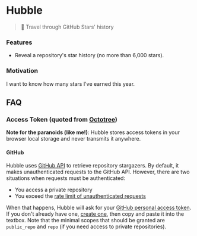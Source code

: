 # Hubble
> :telescope: Travel through GitHub Stars' history

### Features
- Reveal a repository's star history (no more than 6,000 stars).

### Motivation

I want to know how many stars I've earned this year.

## FAQ

### Access Token (quoted from [Octotree](https://github.com/buunguyen/octotree#access-token))

__Note for the paranoids (like me!)__: Hubble stores access tokens in your browser local storage and never transmits it anywhere.

#### GitHub
Hubble uses [GitHub API](https://developer.github.com/v3/) to retrieve repository stargazers. By default, it makes unauthenticated requests to the GitHub API. However, there are two situations when requests must be authenticated:

* You access a private repository
* You exceed the [rate limit of unauthenticated requests](https://developer.github.com/v3/#rate-limiting)

When that happens, Hubble will ask for your [GitHub personal access token](https://help.github.com/articles/creating-an-access-token-for-command-line-use). If you don't already have one, [create one](https://github.com/settings/tokens/new), then copy and paste it into the textbox. Note that the minimal scopes that should be granted are `public_repo` and `repo` (if you need access to private repositories).
